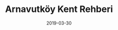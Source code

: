 ---
layout: site
title: "Arnavutköy Kent Rehberi"
date: 2019-03-30
categories: [community]
version: 1.5.11
major: 1
minor: 5
patch: 11
slug: arnavutkoy-kent-rehberi
link: https://maps.arnavutkoy.bel.tr/GiSoftGis/#/cityguidepublic
submitter: icaglar
permalink: /sites/:slug
---